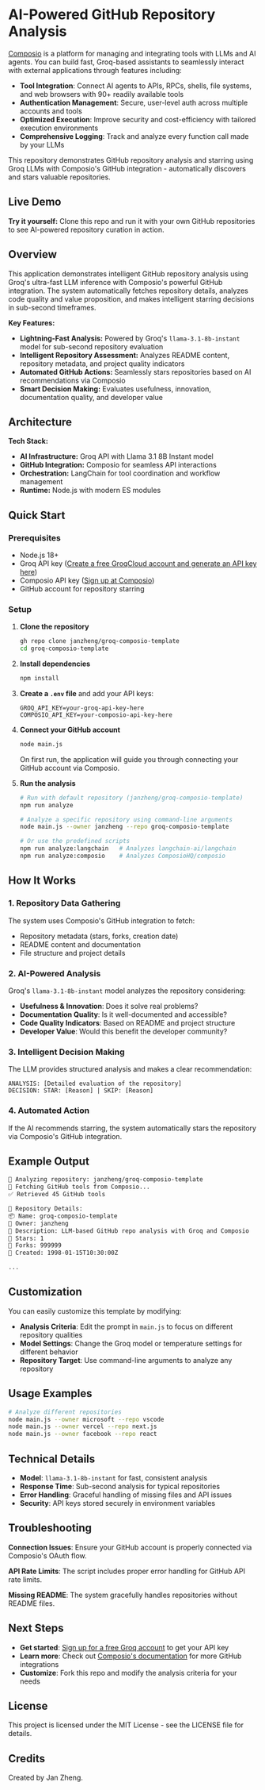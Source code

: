 # AI-Powered GitHub Repository Analysis
[Composio](https://composio.ai) is a platform for managing and integrating tools with LLMs and AI agents. You can build fast, Groq-based assistants to seamlessly interact with external applications through features including:

- **Tool Integration**: Connect AI agents to APIs, RPCs, shells, file systems, and web browsers with 90+ readily available tools
- **Authentication Management**: Secure, user-level auth across multiple accounts and tools
- **Optimized Execution**: Improve security and cost-efficiency with tailored execution environments
- **Comprehensive Logging**: Track and analyze every function call made by your LLMs

This repository demonstrates GitHub repository analysis and starring using Groq LLMs with Composio's GitHub integration - automatically discovers and stars valuable repositories.

## Live Demo

**Try it yourself:** Clone this repo and run it with your own GitHub repositories to see AI-powered repository curation in action.

## Overview

This application demonstrates intelligent GitHub repository analysis using Groq's ultra-fast LLM inference with Composio's powerful GitHub integration. The system automatically fetches repository details, analyzes code quality and value proposition, and makes intelligent starring decisions in sub-second timeframes.

**Key Features:**
- **Lightning-Fast Analysis:** Powered by Groq's `llama-3.1-8b-instant` model for sub-second repository evaluation
- **Intelligent Repository Assessment:** Analyzes README content, repository metadata, and project quality indicators  
- **Automated GitHub Actions:** Seamlessly stars repositories based on AI recommendations via Composio
- **Smart Decision Making:** Evaluates usefulness, innovation, documentation quality, and developer value

## Architecture

**Tech Stack:**
- **AI Infrastructure:** Groq API with Llama 3.1 8B Instant model
- **GitHub Integration:** Composio for seamless API interactions
- **Orchestration:** LangChain for tool coordination and workflow management
- **Runtime:** Node.js with modern ES modules

## Quick Start

### Prerequisites
- Node.js 18+
- Groq API key ([Create a free GroqCloud account and generate an API key here](https://console.groq.com/keys))
- Composio API key ([Sign up at Composio](https://composio.dev))
- GitHub account for repository starring

### Setup

1. **Clone the repository**
   ```bash
   gh repo clone janzheng/groq-composio-template
   cd groq-composio-template
   ```

2. **Install dependencies**
   ```bash
   npm install
   ```

3. **Create a `.env` file** and add your API keys:
   ```env
   GROQ_API_KEY=your-groq-api-key-here
   COMPOSIO_API_KEY=your-composio-api-key-here
   ```

4. **Connect your GitHub account**
   ```bash
   node main.js
   ```
   On first run, the application will guide you through connecting your GitHub account via Composio.

5. **Run the analysis**
   ```bash
   # Run with default repository (janzheng/groq-composio-template)
   npm run analyze
   
   # Analyze a specific repository using command-line arguments
   node main.js --owner janzheng --repo groq-composio-template
   
   # Or use the predefined scripts
   npm run analyze:langchain   # Analyzes langchain-ai/langchain  
   npm run analyze:composio    # Analyzes ComposioHQ/composio
   ```

## How It Works

### 1. Repository Data Gathering
The system uses Composio's GitHub integration to fetch:
- Repository metadata (stars, forks, creation date)
- README content and documentation
- File structure and project details

### 2. AI-Powered Analysis
Groq's `llama-3.1-8b-instant` model analyzes the repository considering:
- **Usefulness & Innovation**: Does it solve real problems?
- **Documentation Quality**: Is it well-documented and accessible?
- **Code Quality Indicators**: Based on README and project structure
- **Developer Value**: Would this benefit the developer community?

### 3. Intelligent Decision Making
The LLM provides structured analysis and makes a clear recommendation:
```
ANALYSIS: [Detailed evaluation of the repository]
DECISION: STAR: [Reason] | SKIP: [Reason]
```

### 4. Automated Action
If the AI recommends starring, the system automatically stars the repository via Composio's GitHub integration.

## Example Output

```bash
🎯 Analyzing repository: janzheng/groq-composio-template
🔄 Fetching GitHub tools from Composio...
✅ Retrieved 45 GitHub tools

🎉 Repository Details:
📦 Name: groq-composio-template
👤 Owner: janzheng
📝 Description: LLM-based GitHub repo analysis with Groq and Composio
🌟 Stars: 1
🍴 Forks: 999999
📅 Created: 1998-01-15T10:30:00Z

...
```

## Customization

You can easily customize this template by modifying:

- **Analysis Criteria**: Edit the prompt in `main.js` to focus on different repository qualities
- **Model Settings**: Change the Groq model or temperature settings for different behavior
- **Repository Target**: Use command-line arguments to analyze any repository

## Usage Examples

```bash
# Analyze different repositories
node main.js --owner microsoft --repo vscode
node main.js --owner vercel --repo next.js
node main.js --owner facebook --repo react
```

## Technical Details

- **Model**: `llama-3.1-8b-instant` for fast, consistent analysis
- **Response Time**: Sub-second analysis for typical repositories
- **Error Handling**: Graceful handling of missing files and API issues
- **Security**: API keys stored securely in environment variables

## Troubleshooting

**Connection Issues**: Ensure your GitHub account is properly connected via Composio's OAuth flow.

**API Rate Limits**: The script includes proper error handling for GitHub API rate limits.

**Missing README**: The system gracefully handles repositories without README files.

## Next Steps

- **Get started**: [Sign up for a free Groq account](https://console.groq.com) to get your API key
- **Learn more**: Check out [Composio's documentation](https://docs.composio.dev) for more GitHub integrations
- **Customize**: Fork this repo and modify the analysis criteria for your needs

## License

This project is licensed under the MIT License - see the LICENSE file for details.

## Credits

Created by Jan Zheng.
